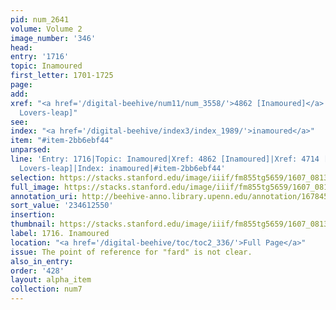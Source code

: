 ```yaml
---
pid: num_2641
volume: Volume 2
image_number: '346'
head:
entry: '1716'
topic: Inamoured
first_letter: 1701-1725
page:
add:
xref: "<a href='/digital-beehive/num11/num_3558/'>4862 [Inamoured]</a>|4714 [PAGE_MISSING;
  Lovers-leap]"
see:
index: "<a href='/digital-beehive/index3/index_1989/'>inamoured</a>"
item: "#item-2bb6ebf44"
unparsed:
line: 'Entry: 1716|Topic: Inamoured|Xref: 4862 [Inamoured]|Xref: 4714 [PAGE_MISSING;
  Lovers-leap]|Index: inamoured|#item-2bb6ebf44'
selection: https://stacks.stanford.edu/image/iiif/fm855tg5659/1607_0813/901,2550,2857,606/full/0/default.jpg
full_image: https://stacks.stanford.edu/image/iiif/fm855tg5659/1607_0813/full/full/0/default.jpg
annotation_uri: http://beehive-anno.library.upenn.edu/annotation/1678458682665
sort_value: '234612550'
insertion:
thumbnail: https://stacks.stanford.edu/image/iiif/fm855tg5659/1607_0813/901,2550,600,180/250,/0/default.jpg
label: 1716. Inamoured
location: "<a href='/digital-beehive/toc/toc2_336/'>Full Page</a>"
issue: The point of reference for "fard" is not clear.
also_in_entry:
order: '428'
layout: alpha_item
collection: num7
---
```

